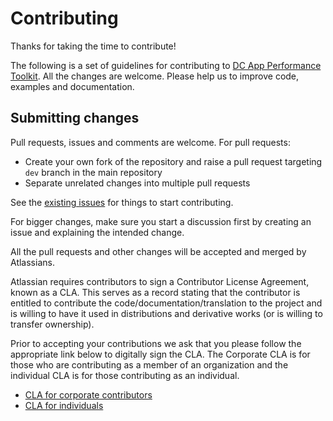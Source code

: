 # Contributing

Thanks for taking the time to contribute! 

The following is a set of guidelines for contributing to [DC App Performance Toolkit](README.md).
All the changes are welcome. Please help us to improve code, examples and documentation.


## Submitting changes
 
Pull requests, issues and comments are welcome. For pull requests:

  - Create your own fork of the repository and raise a pull request targeting `dev` branch in the main repository
  - Separate unrelated changes into multiple pull requests
  
See the [existing issues](https://ecosystem.atlassian.net/projects/DAPT/issues) for things to start contributing.

For bigger changes, make sure you start a discussion first by creating
an issue and explaining the intended change.

All the pull requests and other changes will be accepted and merged by Atlassians.

Atlassian requires contributors to sign a Contributor License Agreement,
known as a CLA. This serves as a record stating that the contributor is
entitled to contribute the code/documentation/translation to the project
and is willing to have it used in distributions and derivative works
(or is willing to transfer ownership).

Prior to accepting your contributions we ask that you please follow the appropriate
link below to digitally sign the CLA. The Corporate CLA is for those who are
contributing as a member of an organization and the individual CLA is for
those contributing as an individual.

* [CLA for corporate contributors](https://opensource.atlassian.com/corporate)
* [CLA for individuals](https://opensource.atlassian.com/individual)